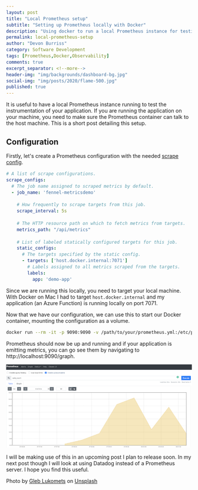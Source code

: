 ```yaml
---
layout: post
title: "Local Prometheus setup"
subtitle: "Setting up Prometheus locally with Docker"
description: "Using docker to run a local Prometheus instance for testing."
permalink: local-prometheus-setup
author: "Devon Burriss"
category: Software Development
tags: [Prometheus,Docker,Observability]
comments: true
excerpt_separator: <!--more-->
header-img: "img/backgrounds/dashboard-bg.jpg"
social-img: "img/posts/2020/flame-500.jpg"
published: true
---
```

It is useful to have a local Prometheus instance running to test the instrumentation of your application. If you are running the application on your machine, you need to make sure the Prometheus container can talk to the host machine. This is a short post detailing this setup.
<!--more-->

## Configuration

Firstly, let's create a Prometheus configuration with the needed [scrape config](https://prometheus.io/docs/prometheus/latest/configuration/configuration/#scrape_config).

```yaml
# A list of scrape configurations.
scrape_configs:
  # The job name assigned to scraped metrics by default.
  - job_name: 'fennel-metricsdemo'

    # How frequently to scrape targets from this job.
    scrape_interval: 5s
    
    # The HTTP resource path on which to fetch metrics from targets.
    metrics_path: "/api/metrics"

    # List of labeled statically configured targets for this job.
    static_configs:
      # The targets specified by the static config.
      - targets: ['host.docker.internal:7071']
        # Labels assigned to all metrics scraped from the targets.
        labels:
          app: 'demo-app'
```

Since we are running this locally, you need to target your local machine. With Docker on Mac I had to target `host.docker.internal` and my application (an Azure Function) is running locally on port 7071.

Now that we have our configuration, we can use this to start our Docker container, mounting the configuration as a volume.

```bash
docker run --rm -it -p 9090:9090 -v /path/to/your/prometheus.yml:/etc/prometheus/prometheus.yml prom/prometheus
```

Prometheus should now be up and running and if your application is emitting metrics, you can go see them by navigating to http://localhost:9090/graph.

![](../img/posts/2020/prometheus_sale_count.png)

I will be making use of this in an upcoming post I plan to release soon. In my next post though I will look at using Datadog instead of a Prometheus server. I hope you find this useful.

<span>Photo by <a href="https://unsplash.com/@_ggleee?utm_source=unsplash&amp;utm_medium=referral&amp;utm_content=creditCopyText">Gleb Lukomets</a> on <a href="https://unsplash.com/s/photos/flame?utm_source=unsplash&amp;utm_medium=referral&amp;utm_content=creditCopyText">Unsplash</a></span>